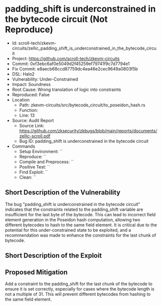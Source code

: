 # padding_shift is underconstrained in the bytecode circuit (Not Reproduce)

* Id: scroll-tech/zkevm-circuits/zellic_padding_shift_is_underconstrained_in_the_bytecode_circuit
* Project: https://github.com/scroll-tech/zkevm-circuits
* Commit: 0xf3ebc6af0e5049d2f45259ef79741f9c7d7794e1
* Fix Commit: e8aecb68ccd87759dc4ea46e2cec9649a0803f5b
* DSL: Halo2
* Vulnerability: Under-Constrained
* Impact: Soundness
* Root Cause: Wrong translation of logic into constraints
* Reproduced: False
* Location
  - Path: zkevm-circuits/src/bytecode_circuit/to_poseidon_hash.rs
  - Function: 
  - Line: 13
* Source: Audit Report
  - Source Link: https://github.com/zksecurity/zkbugs/blob/main/reports/documents/zellic-scroll.pdf
  - Bug ID: padding_shift is underconstrained in the bytecode circuit
* Commands
  - Setup Environment: ``
  - Reproduce: ``
  - Compile and Preprocess: ``
  - Positive Test: ``
  - Find Exploit: ``
  - Clean: ``

## Short Description of the Vulnerability

The bug "padding_shift is underconstrained in the bytecode circuit" indicates that the constraints related to the padding_shift variable are insufficient for the last byte of the bytecode. This can lead to incorrect field element generation in the Poseidon hash computation, allowing two different bytecodes to hash to the same field element. It is critical due to the potential for this under-constrained state to be exploited, and a recommendation was made to enhance the constraints for the last chunk of bytecode.

## Short Description of the Exploit



## Proposed Mitigation

Add a constraint to the padding_shift for the last chunk of the bytecode to ensure it is set correctly, especially for cases where the bytecode length is not a multiple of 31. This will prevent different bytecodes from hashing to the same field element.

